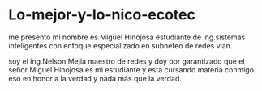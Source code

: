 # Lo-mejor-y-lo-nico-ecotec

me presento mi nombre es Miguel Hinojosa estudiante de ing.sistemas inteligentes con enfoque especializado en subneteo de redes vlan.

soy el ing.Nelson Mejia maestro de redes y doy por garantizado que el señor Miguel Hinojosa es mi estudiante y esta cursando materia conmigo eso en honor a la verdad y nada más que la verdad.
